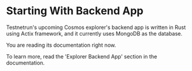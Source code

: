 # Starting With Backend App

Testnetrun's upcoming Cosmos explorer's backend app is written in Rust using Actix framework, and it currently uses MongoDB as the database.

You are reading its documentation right now.

To learn more, read the 'Explorer Backend App' section in the documentation.
